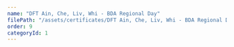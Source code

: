 ```yaml
---
name: "DFT Ain, Che, Liv, Whi - BDA Regional Day"
filePath: "/assets/certificates/DFT Ain, Che, Liv, Whi - BDA Regional Day.pdf"
order: 9
categoryId: 1
---
```

